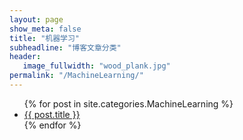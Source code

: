 ```yaml
---
layout: page
show_meta: false
title: "机器学习"
subheadline: "博客文章分类"
header:
   image_fullwidth: "wood_plank.jpg"
permalink: "/MachineLearning/"
---
```

<ul>
    {% for post in site.categories.MachineLearning %}
    <li><a href="{{ site.url }}{{ site.baseurl }}{{ post.url }}">{{ post.title }}</a></li>
    {% endfor %}
</ul>
